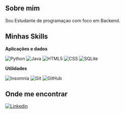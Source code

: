 ## Sobre mim

Sou Estudante de programaçao com foco em Backend.

## Minhas Skills

**Aplicações e dados**

![Python](https://img.shields.io/badge/Python-3776AB?logo=python&logoColor=white&style=for-the-badge)
![Java](https://img.shields.io/badge/Java-ED8B00?logo=java&logoColor=white&style=for-the-badge)
![HTML5](https://img.shields.io/badge/HTML-239120?logo=html5&logoColor=white&style=for-the-badge)
![CSS](https://img.shields.io/badge/CSS-239120?logo=css3&logoColor=white&style=for-the-badge)
![SQLite](https://img.shields.io/badge/SQLite-07405E?logo=sqlite&logoColor=white&style=for-the-badge)

**Utilidades**

![Insomnia](https://img.shields.io/badge/-Insomnia-4f5160?logo=insomnia&logoColor=white&style=for-the-badge)
![Git](https://img.shields.io/badge/Git-E34F26?logo=git&logoColor=white&style=for-the-badge)
![GitHub](https://img.shields.io/badge/-GitHub-333333?logo=github&logoColor=white&style=for-the-badge)

## Onde me encontrar

[![Linkedin](https://img.shields.io/badge/LinkedIn-0A66C2?logo=linkedin&logoColor=white&style=for-the-badge&link=https://www.linkedin.com/in/mtduartedev/)](https://www.linkedin.com/in/mtduartedev/)
